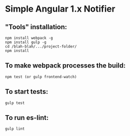 Simple Angular 1.x Notifier
=========

## "Tools" installation:

    npm install webpack -g
    npm install gulp -g
    cd /blah-blah/.../project-folder/
    npm install

## To make webpack processes the build:

    npm test (or gulp frontend-watch)

## To start tests:

    gulp test

## To run es-lint:

    gulp lint